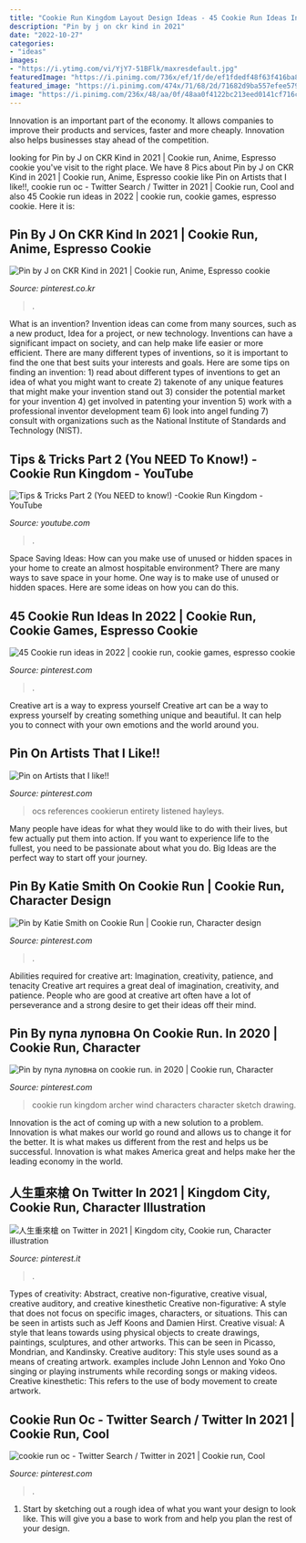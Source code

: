 ```yaml
---
title: "Cookie Run Kingdom Layout Design Ideas - 45 Cookie Run Ideas In 2022"
description: "Pin by j on ckr kind in 2021"
date: "2022-10-27"
categories:
- "ideas"
images:
- "https://i.ytimg.com/vi/YjY7-51BFlk/maxresdefault.jpg"
featuredImage: "https://i.pinimg.com/736x/ef/1f/de/ef1fdedf48f63f416ba8f69da3215c54.jpg"
featured_image: "https://i.pinimg.com/474x/71/68/2d/71682d9ba557efee579d82b8faf40db5.jpg"
image: "https://i.pinimg.com/236x/48/aa/0f/48aa0f4122bc213eed0141cf716c2dc6.jpg"
---
```



Innovation is an important part of the economy. It allows companies to improve their products and services, faster and more cheaply. Innovation also helps businesses stay ahead of the competition. 

	

		
looking for Pin by J on CKR Kind in 2021 | Cookie run, Anime, Espresso cookie you've visit to the right place. We have 8 Pics about Pin by J on CKR Kind in 2021 | Cookie run, Anime, Espresso cookie like Pin on Artists that I like!!, cookie run oc - Twitter Search / Twitter in 2021 | Cookie run, Cool and also 45 Cookie run ideas in 2022 | cookie run, cookie games, espresso cookie. Here it is:
		
    
## Pin By J On CKR Kind In 2021 | Cookie Run, Anime, Espresso Cookie

<img loading=lazy src="https://i.pinimg.com/736x/ef/1f/de/ef1fdedf48f63f416ba8f69da3215c54.jpg" onerror="this.onerror=null;this.src='https://tse2.mm.bing.net/th?id=OIP.flQg8i0DpGR_818_O9AZmgHaGB&amp;pid=15.1';" alt="Pin by J on CKR Kind in 2021 | Cookie run, Anime, Espresso cookie">

_Source: pinterest.co.kr_

>. 

	

What is an invention?
Invention ideas can come from many sources, such as a new product, Idea for a project, or new technology. Inventions can have a significant impact on society, and can help make life easier or more efficient. There are many different types of inventions, so it is important to find the one that best suits your interests and goals. Here are some tips on finding an invention: 1) read about different types of inventions to get an idea of what you might want to create 2) takenote of any unique features that might make your invention stand out 3) consider the potential market for your invention 4) get involved in patenting your invention 5) work with a professional inventor development team 6) look into angel funding 7) consult with organizations such as the National Institute of Standards and Technology (NIST).

    
## Tips &amp; Tricks Part 2 (You NEED To Know!) -Cookie Run Kingdom - YouTube

<img loading=lazy src="https://i.ytimg.com/vi/YjY7-51BFlk/maxresdefault.jpg" onerror="this.onerror=null;this.src='https://tse2.mm.bing.net/th?id=OIP.H5KxzfYC6biebNTVUMrKzwHaEK&amp;pid=15.1';" alt="Tips &amp; Tricks Part 2 (You NEED to know!) -Cookie Run Kingdom - YouTube">

_Source: youtube.com_

>. 

	

Space Saving Ideas: How can you make use of unused or hidden spaces in your home to create an almost hospitable environment?
There are many ways to save space in your home. One way is to make use of unused or hidden spaces. Here are some ideas on how you can do this.

    
## 45 Cookie Run Ideas In 2022 | Cookie Run, Cookie Games, Espresso Cookie

<img loading=lazy src="https://i.pinimg.com/236x/48/aa/0f/48aa0f4122bc213eed0141cf716c2dc6.jpg" onerror="this.onerror=null;this.src='https://tse3.mm.bing.net/th?id=OIP.U5d3v9MgFhy-1UrHogmLYwAAAA&amp;pid=15.1';" alt="45 Cookie run ideas in 2022 | cookie run, cookie games, espresso cookie">

_Source: pinterest.com_

>. 

	

Creative art is a way to express yourself
Creative art can be a way to express yourself by creating something unique and beautiful. It can help you to connect with your own emotions and the world around you.

    
## Pin On Artists That I Like!!

<img loading=lazy src="https://i.pinimg.com/736x/d9/95/e6/d995e61659308169aa25a1a9159adaff.jpg" onerror="this.onerror=null;this.src='https://tse1.mm.bing.net/th?id=OIP.79kWoODBTtPvqi1JOpH-pwHaEJ&amp;pid=15.1';" alt="Pin on Artists that I like!!">

_Source: pinterest.com_

>ocs references cookierun entirety listened hayleys. 

	

Many people have ideas for what they would like to do with their lives, but few actually put them into action. If you want to experience life to the fullest, you need to be passionate about what you do. Big Ideas are the perfect way to start off your journey.

    
## Pin By Katie Smith On Cookie Run | Cookie Run, Character Design

<img loading=lazy src="https://i.pinimg.com/474x/71/68/2d/71682d9ba557efee579d82b8faf40db5.jpg" onerror="this.onerror=null;this.src='https://tse4.mm.bing.net/th?id=OIP.PVQ6buPMg6PoMk3yQlWmUAAAAA&amp;pid=15.1';" alt="Pin by Katie Smith on Cookie Run | Cookie run, Character design">

_Source: pinterest.com_

>. 

	

Abilities required for creative art: Imagination, creativity, patience, and tenacity
Creative art requires a great deal of imagination, creativity, and patience. People who are good at creative art often have a lot of perseverance and a strong desire to get their ideas off their mind.

    
## Pin By пупа луповна On Cookie Run. In 2020 | Cookie Run, Character

<img loading=lazy src="https://i.pinimg.com/736x/cb/28/2e/cb282e4d7aa7f449f9d6ae875ec97492.jpg" onerror="this.onerror=null;this.src='https://tse3.mm.bing.net/th?id=OIP.Sy7_mU1op7IqCyQShSXGkQHaFj&amp;pid=15.1';" alt="Pin by пупа луповна on cookie run. in 2020 | Cookie run, Character">

_Source: pinterest.com_

>cookie run kingdom archer wind characters character sketch drawing. 

	

Innovation is the act of coming up with a new solution to a problem. Innovation is what makes our world go round and allows us to change it for the better. It is what makes us different from the rest and helps us be successful. Innovation is what makes America great and helps make her the leading economy in the world.

    
## 人生重來槍 On Twitter In 2021 | Kingdom City, Cookie Run, Character Illustration

<img loading=lazy src="https://i.pinimg.com/736x/9d/05/c7/9d05c77574bcfb45605e6a0a1e2fb28f.jpg" onerror="this.onerror=null;this.src='https://tse3.mm.bing.net/th?id=OIP.8nM6sQxouj1DKtQeu_k8tgHaEK&amp;pid=15.1';" alt="人生重來槍 on Twitter in 2021 | Kingdom city, Cookie run, Character illustration">

_Source: pinterest.it_

>. 

	

Types of creativity: Abstract, creative non-figurative, creative visual, creative auditory, and creative kinesthetic
Creative non-figurative: A style that does not focus on specific images, characters, or situations. This can be seen in artists such as Jeff Koons and Damien Hirst. Creative visual: A style that leans towards using physical objects to create drawings, paintings, sculptures, and other artworks. This can be seen in Picasso, Mondrian, and Kandinsky. Creative auditory: This style uses sound as a means of creating artwork. examples include John Lennon and Yoko Ono singing or playing instruments while recording songs or making videos. Creative kinesthetic: This refers to the use of body movement to create artwork.

    
## Cookie Run Oc - Twitter Search / Twitter In 2021 | Cookie Run, Cool

<img loading=lazy src="https://i.pinimg.com/736x/d0/ed/19/d0ed19cfd08f2c28c49d6f2a7c749b58.jpg" onerror="this.onerror=null;this.src='https://tse1.mm.bing.net/th?id=OIP.cl95yJIvk6p8cAvM5SolSQHaEm&amp;pid=15.1';" alt="cookie run oc - Twitter Search / Twitter in 2021 | Cookie run, Cool">

_Source: pinterest.com_

>. 

	

1. Start by sketching out a rough idea of what you want your design to look like. This will give you a base to work from and help you plan the rest of your design.

